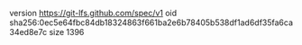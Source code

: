 version https://git-lfs.github.com/spec/v1
oid sha256:0ec5e64fbc84db18324863f661ba2e6b78405b538df1ad6df35fa6ca34ed8e7c
size 1396
